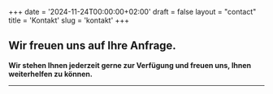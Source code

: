 +++
date = '2024-11-24T00:00:00+02:00'
draft = false
layout = "contact"
title = 'Kontakt'
slug = 'kontakt'
+++

## Wir freuen uns auf Ihre Anfrage.

**Wir stehen Ihnen jederzeit gerne zur Verfügung und freuen uns, Ihnen weiterhelfen zu können.**

---

